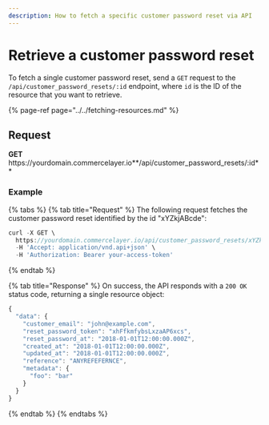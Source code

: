 ```yaml
---
description: How to fetch a specific customer password reset via API
---
```


# Retrieve a customer password reset

To fetch a single customer password reset, send a `GET` request to the `/api/customer_password_resets/:id` endpoint, where `id` is the ID of the resource that you want to retrieve.

{% page-ref page="../../fetching-resources.md" %}

## Request

**GET** https://<i></i>yourdomain.commercelayer.io**/api/customer_password_resets/:id**

### **Example**

{% tabs %}
{% tab title="Request" %}
The following request fetches the customer password reset identified by the id "xYZkjABcde":

```javascript
curl -X GET \
  https://yourdomain.commercelayer.io/api/customer_password_resets/xYZkjABcde \
  -H 'Accept: application/vnd.api+json' \
  -H 'Authorization: Bearer your-access-token'
```
{% endtab %}

{% tab title="Response" %}
On success, the API responds with a `200 OK` status code, returning a single resource object:

```javascript
{
  "data": {
    "customer_email": "john@example.com",
    "reset_password_token": "xhFfkmfybsLxzaAP6xcs",
    "reset_password_at": "2018-01-01T12:00:00.000Z",
    "created_at": "2018-01-01T12:00:00.000Z",
    "updated_at": "2018-01-01T12:00:00.000Z",
    "reference": "ANYREFEFERNCE",
    "metadata": {
      "foo": "bar"
    }
  }
}
```
{% endtab %}
{% endtabs %}
